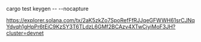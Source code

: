 cargo test keygen -- --nocapture

https://explorer.solana.com/tx/2aK5zkZo7SpoRefFfRJJqeGFWWH61srCJNqYdvqh1gHpPr6tEiC9KzSY3T6TLdzL6GMf2BCAzv4XTwCiyiMoF3JH?cluster=devnet